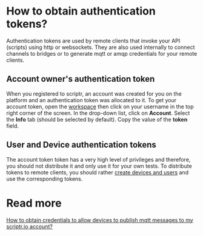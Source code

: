 # How to obtain authentication tokens?

 Authentication tokens are used by remote clients that invoke your API (scripts) using http or websockets. They are also used internally to connect channels to bridges or to generate mqtt or amqp credentials for your remote clients.
 
 ## Account owner's authentication token
 
 When you registered to scriptr, an account was created for you on the platform and an authentication token was allocated to it. 
 To get your account token, open the [workspace](https://www.scriptr.io/workspace) then click on your username in the top right corner of the screen. In the drop-down list, click on **Account**.
 Select the **Info** tab (should be selected by default). Copy the value of the **token** field.
 
 ## User and Device authentication tokens

The account token token has a very high level of privileges and therefore, you should not distribute it and only use it for your own tests. To distribute tokens to remote clients, you should rather [create devices and users](https://github.com/scriptrdotio/howto/blob/master/acl/create_devices_users.md) and use the corresponding tokens.

# Read more

[How to obtain credentials to allow devices to publish mqtt messages to my scriptr.io account?](https://github.com/scriptrdotio/howto/blob/master/mqtt/obtain_credentials.md)
